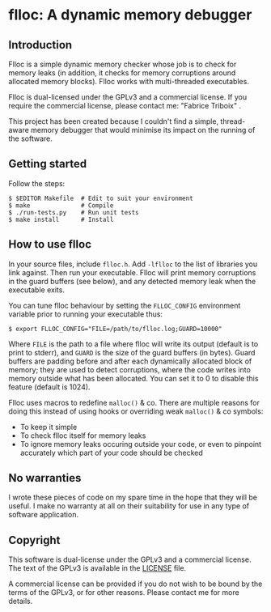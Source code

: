 flloc: A dynamic memory debugger
================================


Introduction
------------

Flloc is a simple dynamic memory checker whose job is to check for
memory leaks (in addition, it checks for memory corruptions around
allocated memory blocks). Flloc works with multi-threaded executables.

Flloc is dual-licensed under the GPLv3 and a commercial license. If you
require the commercial license, please contact me: "Fabrice Triboix"
<ftriboix-at-gmail-dot-com>.

This project has been created because I couldn't find a simple,
thread-aware memory debugger that would minimise its impact on the
running of the software.


Getting started
---------------

Follow the steps:

    $ $EDITOR Makefile  # Edit to suit your environment
    $ make              # Compile
    $ ./run-tests.py    # Run unit tests
    $ make install      # Install


How to use flloc
----------------

In your source files, include `flloc.h`. Add `-lflloc` to the list of
libraries you link against. Then run your executable. Flloc will print
memory corruptions in the guard buffers (see below), and any detected
memory leak when the executable exits.

You can tune flloc behaviour by setting the `FLLOC_CONFIG` environment
variable prior to running your executable thus:

    $ export FLLOC_CONFIG="FILE=/path/to/flloc.log;GUARD=10000"

Where `FILE` is the path to a file where flloc will write its output
(default is to print to stderr), and `GUARD` is the size of the guard
buffers (in bytes). Guard buffers are padding before and after each
dynamically allocated block of memory; they are used to detect
corruptions, where the code writes into memory outside what has been
allocated. You can set it to 0 to disable this feature (default is
1024).

Flloc uses macros to redefine `malloc()` & co. There are multiple
reasons for doing this instead of using hooks or overriding weak
`malloc()` & co symbols:
 - To keep it simple
 - To check flloc itself for memory leaks
 - To ignore memory leaks occuring outside your code, or even to
   pinpoint accurately which part of your code should be checked


No warranties
-------------

I wrote these pieces of code on my spare time in the hope that they will
be useful. I make no warranty at all on their suitability for use in
any type of software application.


Copyright
---------

This software is dual-license under the GPLv3 and a commercial license.
The text of the GPLv3 is available in the [LICENSE](LICENSE) file.

A commercial license can be provided if you do not wish to be bound by
the terms of the GPLv3, or for other reasons. Please contact me for more
details.

